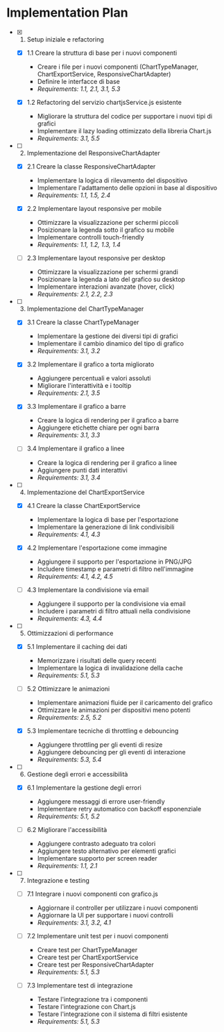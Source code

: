 # Implementation Plan

- [x] 1. Setup iniziale e refactoring

  - [x] 1.1 Creare la struttura di base per i nuovi componenti

    - Creare i file per i nuovi componenti (ChartTypeManager, ChartExportService, ResponsiveChartAdapter)
    - Definire le interfacce di base
    - _Requirements: 1.1, 2.1, 3.1, 5.3_

  - [x] 1.2 Refactoring del servizio chartjsService.js esistente
    - Migliorare la struttura del codice per supportare i nuovi tipi di grafici
    - Implementare il lazy loading ottimizzato della libreria Chart.js
    - _Requirements: 3.1, 5.5_

- [ ] 2. Implementazione del ResponsiveChartAdapter

  - [x] 2.1 Creare la classe ResponsiveChartAdapter

    - Implementare la logica di rilevamento del dispositivo
    - Implementare l'adattamento delle opzioni in base al dispositivo
    - _Requirements: 1.1, 1.5, 2.4_

  - [x] 2.2 Implementare layout responsive per mobile

    - Ottimizzare la visualizzazione per schermi piccoli
    - Posizionare la legenda sotto il grafico su mobile
    - Implementare controlli touch-friendly
    - _Requirements: 1.1, 1.2, 1.3, 1.4_

  - [ ] 2.3 Implementare layout responsive per desktop
    - Ottimizzare la visualizzazione per schermi grandi
    - Posizionare la legenda a lato del grafico su desktop
    - Implementare interazioni avanzate (hover, click)
    - _Requirements: 2.1, 2.2, 2.3_

- [ ] 3. Implementazione del ChartTypeManager

  - [x] 3.1 Creare la classe ChartTypeManager

    - Implementare la gestione dei diversi tipi di grafici
    - Implementare il cambio dinamico del tipo di grafico
    - _Requirements: 3.1, 3.2_

  - [x] 3.2 Implementare il grafico a torta migliorato

    - Aggiungere percentuali e valori assoluti
    - Migliorare l'interattività e i tooltip
    - _Requirements: 2.1, 3.5_

  - [x] 3.3 Implementare il grafico a barre

    - Creare la logica di rendering per il grafico a barre
    - Aggiungere etichette chiare per ogni barra
    - _Requirements: 3.1, 3.3_

  - [ ] 3.4 Implementare il grafico a linee
    - Creare la logica di rendering per il grafico a linee
    - Aggiungere punti dati interattivi
    - _Requirements: 3.1, 3.4_

- [ ] 4. Implementazione del ChartExportService

  - [x] 4.1 Creare la classe ChartExportService

    - Implementare la logica di base per l'esportazione
    - Implementare la generazione di link condivisibili
    - _Requirements: 4.1, 4.3_

  - [x] 4.2 Implementare l'esportazione come immagine

    - Aggiungere il supporto per l'esportazione in PNG/JPG
    - Includere timestamp e parametri di filtro nell'immagine
    - _Requirements: 4.1, 4.2, 4.5_

  - [ ] 4.3 Implementare la condivisione via email
    - Aggiungere il supporto per la condivisione via email
    - Includere i parametri di filtro attuali nella condivisione
    - _Requirements: 4.3, 4.4_

- [ ] 5. Ottimizzazioni di performance

  - [x] 5.1 Implementare il caching dei dati

    - Memorizzare i risultati delle query recenti
    - Implementare la logica di invalidazione della cache
    - _Requirements: 5.1, 5.3_

  - [ ] 5.2 Ottimizzare le animazioni

    - Implementare animazioni fluide per il caricamento del grafico
    - Ottimizzare le animazioni per dispositivi meno potenti
    - _Requirements: 2.5, 5.2_

  - [x] 5.3 Implementare tecniche di throttling e debouncing
    - Aggiungere throttling per gli eventi di resize
    - Aggiungere debouncing per gli eventi di interazione
    - _Requirements: 5.3, 5.4_

- [ ] 6. Gestione degli errori e accessibilità

  - [x] 6.1 Implementare la gestione degli errori

    - Aggiungere messaggi di errore user-friendly
    - Implementare retry automatico con backoff esponenziale
    - _Requirements: 5.1, 5.2_

  - [ ] 6.2 Migliorare l'accessibilità
    - Aggiungere contrasto adeguato tra colori
    - Aggiungere testo alternativo per elementi grafici
    - Implementare supporto per screen reader
    - _Requirements: 1.1, 2.1_

- [ ] 7. Integrazione e testing

  - [ ] 7.1 Integrare i nuovi componenti con grafico.js

    - Aggiornare il controller per utilizzare i nuovi componenti
    - Aggiornare la UI per supportare i nuovi controlli
    - _Requirements: 3.1, 3.2, 4.1_

  - [ ] 7.2 Implementare unit test per i nuovi componenti

    - Creare test per ChartTypeManager
    - Creare test per ChartExportService
    - Creare test per ResponsiveChartAdapter
    - _Requirements: 5.1, 5.3_

  - [ ] 7.3 Implementare test di integrazione
    - Testare l'integrazione tra i componenti
    - Testare l'integrazione con Chart.js
    - Testare l'integrazione con il sistema di filtri esistente
    - _Requirements: 5.1, 5.3_
